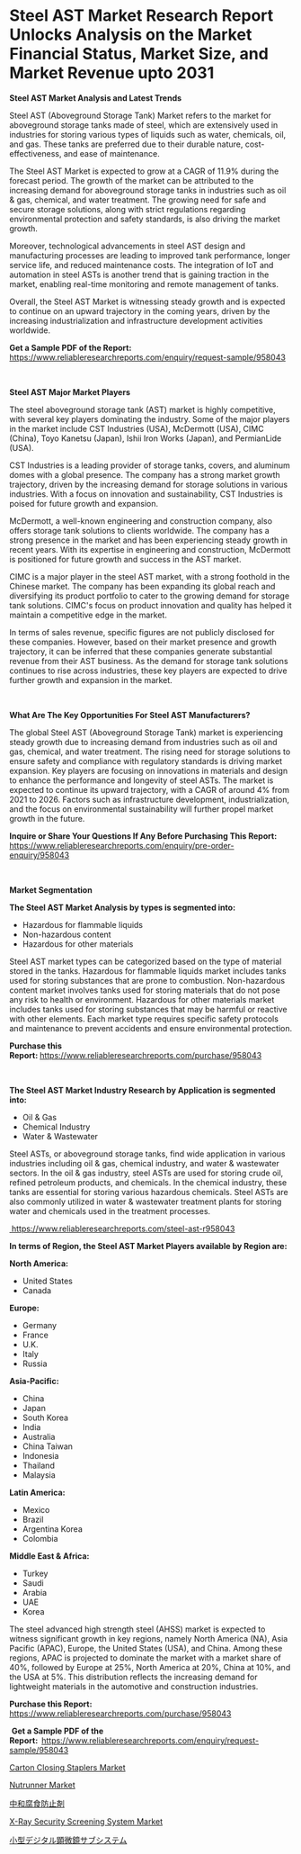 <p><h1>Steel AST Market Research Report Unlocks Analysis on the Market Financial Status, Market Size, and Market Revenue upto 2031</h1></p><p><strong>Steel AST Market Analysis and Latest Trends</strong></p>
<p><p>Steel AST (Aboveground Storage Tank) Market refers to the market for aboveground storage tanks made of steel, which are extensively used in industries for storing various types of liquids such as water, chemicals, oil, and gas. These tanks are preferred due to their durable nature, cost-effectiveness, and ease of maintenance.</p><p>The Steel AST Market is expected to grow at a CAGR of 11.9% during the forecast period. The growth of the market can be attributed to the increasing demand for aboveground storage tanks in industries such as oil & gas, chemical, and water treatment. The growing need for safe and secure storage solutions, along with strict regulations regarding environmental protection and safety standards, is also driving the market growth.</p><p>Moreover, technological advancements in steel AST design and manufacturing processes are leading to improved tank performance, longer service life, and reduced maintenance costs. The integration of IoT and automation in steel ASTs is another trend that is gaining traction in the market, enabling real-time monitoring and remote management of tanks.</p><p>Overall, the Steel AST Market is witnessing steady growth and is expected to continue on an upward trajectory in the coming years, driven by the increasing industrialization and infrastructure development activities worldwide.</p></p>
<p><strong>Get a Sample PDF of the Report:&nbsp;</strong> <a href="https://www.reliableresearchreports.com/enquiry/request-sample/958043">https://www.reliableresearchreports.com/enquiry/request-sample/958043</a></p>
<p>&nbsp;</p>
<p><strong>Steel AST Major Market Players</strong></p>
<p><p>The steel aboveground storage tank (AST) market is highly competitive, with several key players dominating the industry. Some of the major players in the market include CST Industries (USA), McDermott (USA), CIMC (China), Toyo Kanetsu (Japan), Ishii Iron Works (Japan), and PermianLide (USA). </p><p>CST Industries is a leading provider of storage tanks, covers, and aluminum domes with a global presence. The company has a strong market growth trajectory, driven by the increasing demand for storage solutions in various industries. With a focus on innovation and sustainability, CST Industries is poised for future growth and expansion.</p><p>McDermott, a well-known engineering and construction company, also offers storage tank solutions to clients worldwide. The company has a strong presence in the market and has been experiencing steady growth in recent years. With its expertise in engineering and construction, McDermott is positioned for future growth and success in the AST market.</p><p>CIMC is a major player in the steel AST market, with a strong foothold in the Chinese market. The company has been expanding its global reach and diversifying its product portfolio to cater to the growing demand for storage tank solutions. CIMC's focus on product innovation and quality has helped it maintain a competitive edge in the market.</p><p>In terms of sales revenue, specific figures are not publicly disclosed for these companies. However, based on their market presence and growth trajectory, it can be inferred that these companies generate substantial revenue from their AST business. As the demand for storage tank solutions continues to rise across industries, these key players are expected to drive further growth and expansion in the market.</p></p>
<p>&nbsp;</p>
<p><strong>What Are The Key Opportunities For Steel AST Manufacturers?</strong></p>
<p><p>The global Steel AST (Aboveground Storage Tank) market is experiencing steady growth due to increasing demand from industries such as oil and gas, chemical, and water treatment. The rising need for storage solutions to ensure safety and compliance with regulatory standards is driving market expansion. Key players are focusing on innovations in materials and design to enhance the performance and longevity of steel ASTs. The market is expected to continue its upward trajectory, with a CAGR of around 4% from 2021 to 2026. Factors such as infrastructure development, industrialization, and the focus on environmental sustainability will further propel market growth in the future.</p></p>
<p><strong>Inquire or Share Your Questions If Any Before Purchasing This Report:</strong> <a href="https://www.reliableresearchreports.com/enquiry/pre-order-enquiry/958043">https://www.reliableresearchreports.com/enquiry/pre-order-enquiry/958043</a></p>
<p>&nbsp;</p>
<p><strong>Market Segmentation</strong></p>
<p><strong>The Steel AST Market Analysis by types is segmented into:</strong></p>
<p><ul><li>Hazardous for flammable liquids</li><li>Non-hazardous content</li><li>Hazardous for other materials</li></ul></p>
<p><p>Steel AST market types can be categorized based on the type of material stored in the tanks. Hazardous for flammable liquids market includes tanks used for storing substances that are prone to combustion. Non-hazardous content market involves tanks used for storing materials that do not pose any risk to health or environment. Hazardous for other materials market includes tanks used for storing substances that may be harmful or reactive with other elements. Each market type requires specific safety protocols and maintenance to prevent accidents and ensure environmental protection.</p></p>
<p><strong>Purchase this Report:&nbsp;</strong><a href="https://www.reliableresearchreports.com/purchase/958043">https://www.reliableresearchreports.com/purchase/958043</a></p>
<p>&nbsp;</p>
<p><strong>The Steel AST Market Industry Research by Application is segmented into:</strong></p>
<p><ul><li>Oil & Gas</li><li>Chemical Industry</li><li>Water & Wastewater</li></ul></p>
<p><p>Steel ASTs, or aboveground storage tanks, find wide application in various industries including oil & gas, chemical industry, and water & wastewater sectors. In the oil & gas industry, steel ASTs are used for storing crude oil, refined petroleum products, and chemicals. In the chemical industry, these tanks are essential for storing various hazardous chemicals. Steel ASTs are also commonly utilized in water & wastewater treatment plants for storing water and chemicals used in the treatment processes.</p></p>
<p><a href="https://www.reliableresearchreports.com/steel-ast-r958043">&nbsp;https://www.reliableresearchreports.com/steel-ast-r958043</a></p>
<p><strong>In terms of Region, the Steel AST Market Players available by Region are:</strong></p>
<p>
    <p> <strong> North America: </strong>
        <ul>
            <li>United States</li>
            <li>Canada</li>
        </ul>
        </p> 
    <p> <strong> Europe: </strong>
        <ul>
            <li>Germany</li>
            <li>France</li>
            <li>U.K.</li>
            <li>Italy</li>
            <li>Russia</li>
        </ul>
        </p> 
    <p> <strong> Asia-Pacific: </strong>
        <ul>
            <li>China</li>
            <li>Japan</li>
            <li>South Korea</li>
            <li>India</li>
            <li>Australia</li>
            <li>China Taiwan</li>
            <li>Indonesia</li>
            <li>Thailand</li>
            <li>Malaysia</li>
        </ul>
        </p> 
    <p> <strong> Latin America: </strong>
        <ul>
            <li>Mexico</li>
            <li>Brazil</li>
            <li>Argentina Korea</li>
            <li>Colombia</li>
        </ul>
        </p> 
    <p> <strong> Middle East & Africa: </strong>
        <ul>
            <li>Turkey</li>
            <li>Saudi</li>
            <li>Arabia</li>
            <li>UAE</li>
            <li>Korea</li>
        </ul>
    </p>
    </p>
<p><p>The steel advanced high strength steel (AHSS) market is expected to witness significant growth in key regions, namely North America (NA), Asia Pacific (APAC), Europe, the United States (USA), and China. Among these regions, APAC is projected to dominate the market with a market share of 40%, followed by Europe at 25%, North America at 20%, China at 10%, and the USA at 5%. This distribution reflects the increasing demand for lightweight materials in the automotive and construction industries.</p></p>
<p><strong>Purchase this Report: </strong><a href="https://www.reliableresearchreports.com/purchase/958043">https://www.reliableresearchreports.com/purchase/958043</a></p>
<p>&nbsp;<strong>Get a Sample PDF of the Report:&nbsp;&nbsp;</strong><a href="https://www.reliableresearchreports.com/enquiry/request-sample/958043">https://www.reliableresearchreports.com/enquiry/request-sample/958043</a></p>
<p><strong></strong></p>
<p><p><a href="https://www.linkedin.com/pulse/carton-closing-staplers-market-exploring-share-trends-future-qgwle?trackingId=dzakK3MiVloqhKz3CJUdig%3D%3D">Carton Closing Staplers Market</a></p><p><a href="https://www.linkedin.com/pulse/nutrunner-market-size-reveals-best-marketing-channels-global-fl7xe?trackingId=%2BpRvRDgNF3Mdwym7lZ%2FyrA%3D%3D">Nutrunner Market</a></p><p><a href="https://github.com/JoanaNitzsche/Market-Research-Report-List-1/blob/main/502547084383.md">中和腐食防止剤</a></p><p><a href="https://github.com/LibbySpencer2018/Market-Research-Report-List-1/blob/main/x-ray-security-screening-system-market.md">X-Ray Security Screening System Market</a></p><p><a href="https://github.com/VernieBarton2023/Market-Research-Report-List-1/blob/main/869845584382.md">小型デジタル顕微鏡サブシステム</a></p></p>